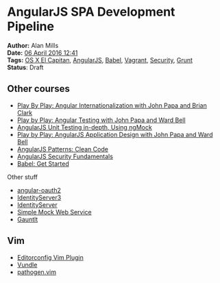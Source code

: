 AngularJS SPA Development Pipeline
==================================
**Author:** Alan Mills  
**Date:** [06 April 2016 12:41](/blog/history/2016-04.md)  
**Tags:** [OS X El Capitan](/blog/categories/osx-10-11.md), [AngularJS](/blog/categories/angularjs.md), [Babel](/blog/categories/babel.md), [Vagrant](/blog/categories/vagrant.md), [Security](/blog/categories/security.md), [Grunt](/blog/categories/grunt.md)  
**Status**: Draft

Other courses
-------------
* [Play By Play: Angular Internationalization with John Papa and Brian Clark](https://app.pluralsight.com/library/courses/play-by-play-angular-internationalization-john-papa-brian-clark/table-of-contents)
* [Play by Play: Angular Testing with John Papa and Ward Bell](https://app.pluralsight.com/library/courses/play-by-play-angular-testing-papa-bell/table-of-contents)
* [AngularJS Unit Testing in-depth, Using ngMock](https://app.pluralsight.com/library/courses/angularjs-ngmock-unit-testing/table-of-contents)
* [Play by Play: AngularJS Application Design with John Papa and Ward Bell](https://app.pluralsight.com/library/courses/play-by-play-papa-bell/table-of-contents)
* [AngularJS Patterns: Clean Code](https://app.pluralsight.com/library/courses/angularjs-patterns-clean-code/table-of-contents)
* [AngularJS Security Fundamentals](https://app.pluralsight.com/library/courses/angularjs-security-fundamentals/table-of-contents)
* [Babel: Get Started](https://app.pluralsight.com/library/courses/babel-get-started/table-of-contents)

Other stuff
* [angular-oauth2](https://github.com/oauthjs/angular-oauth2)
* [IdentityServer3](https://identityserver.github.io/Documentation/docs/configuration/serviceFactory.html)
* [IdentityServer](https://github.com/IdentityServer)
* [Simple Mock Web Service](https://github.com/aliencube/Simple-Mock-Web-Service)
* [Gauntlt](http://gauntlt.org)

Vim
---
* [Editorconfig Vim Plugin](https://github.com/editorconfig/editorconfig-vim#readme)
* [Vundle](https://github.com/VundleVim/Vundle.vim)
* [pathogen.vim](https://github.com/tpope/vim-pathogen)

